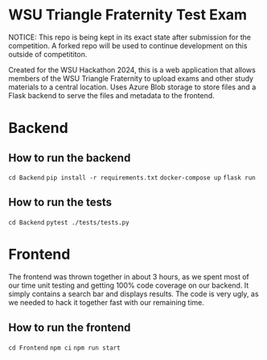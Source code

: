 # WSU Triangle Fraternity Test Exam
NOTICE: This repo is being kept in its exact state after submission for the competition. A forked repo will be used to continue development on this outside of competititon.

Created for the WSU Hackathon 2024, this is a web application that allows members of the WSU Triangle Fraternity
to upload exams and other study materials to a central location. Uses Azure Blob storage to store files and a Flask
backend to serve the files and metadata to the frontend.

# Backend

## How to run the backend
`cd Backend`
`pip install -r requirements.txt`
`docker-compose up`
`flask run`

## How to run the tests
`cd Backend`
`pytest ./tests/tests.py`


# Frontend

The frontend was thrown together in about 3 hours, as we spent most of our time unit testing and getting 100% code coverage on our backend.
It simply contains a search bar and displays results. The code is very ugly, as we needed to hack it together fast with our remaining time.

## How to run the frontend
`cd Frontend`
`npm ci`
`npm run start`
